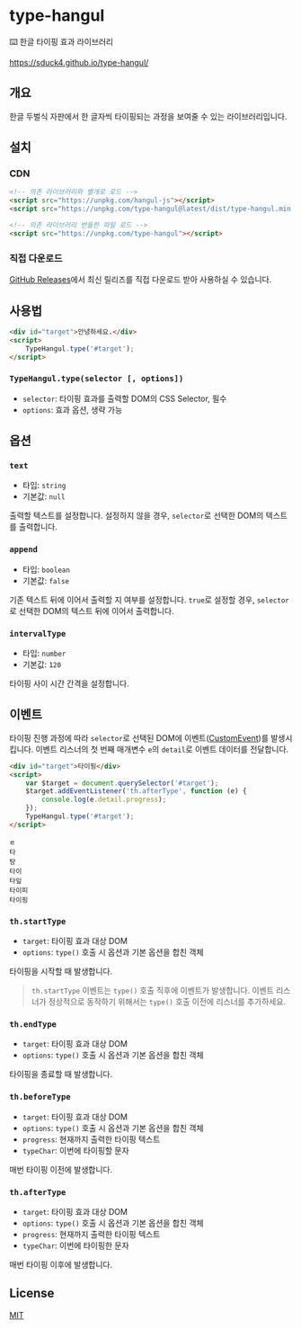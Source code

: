 # type-hangul

⌨️ 한글 타이핑 효과 라이브러리

https://sduck4.github.io/type-hangul/

## 개요

한글 두벌식 자판에서 한 글자씩 타이핑되는 과정을 보여줄 수 있는 라이브러리입니다.

## 설치

### CDN

```html
<!-- 의존 라이브러리와 별개로 로드 -->
<script src="https://unpkg.com/hangul-js"></script>
<script src="https://unpkg.com/type-hangul@latest/dist/type-hangul.min.js"></script>

<!-- 의존 라이브러리 번들한 파일 로드 -->
<script src="https://unpkg.com/type-hangul"></script>
```

### 직접 다운로드

[GitHub Releases](https://github.com/SDuck4/type-hangul/releases)에서 최신 릴리즈를 직접 다운로드 받아 사용하실 수 있습니다.

## 사용법

```html
<div id="target">안녕하세요.</div>
<script>
    TypeHangul.type('#target');
</script>
```

### `TypeHangul.type(selector [, options])`

- `selector`: 타이핑 효과를 출력할 DOM의 CSS Selector, 필수
- `options`: 효과 옵션, 생략 가능

## 옵션

### `text`

- 타입: `string`
- 기본값: `null`

출력할 텍스트를 설정합니다. 설정하지 않을 경우, `selector`로 선택한 DOM의 텍스트를 출력합니다.

### `append`

- 타입: `boolean`
- 기본값: `false`

기존 텍스트 뒤에 이어서 출력할 지 여부를 설정합니다. `true`로 설정할 경우, `selector`로 선택한 DOM의 텍스트 뒤에 이어서 출력합니다.

### `intervalType`

- 타입: `number`
- 기본값: `120`

타이핑 사이 시간 간격을 설정합니다.

## 이벤트

타이핑 진행 과정에 따라 `selector`로 선택된 DOM에 이벤트([CustomEvent](https://developer.mozilla.org/ko/docs/Web/API/CustomEvent))를 발생시킵니다. 이벤트 리스너의 첫 번째 매개변수 `e`의 `detail`로 이벤트 데이터를 전달합니다.

```html
<div id="target">타이핑</div>
<script>
    var $target = document.querySelector('#target');
    $target.addEventListener('th.afterType', function (e) {
        console.log(e.detail.progress);
    });
    TypeHangul.type('#target');
</script>
```
```
ㅌ
타
탕
타이
타잎
타이피
타이핑
```

### `th.startType`

- `target`: 타이핑 효과 대상 DOM
- `options`: `type()` 호출 시 옵션과 기본 옵션을 합친 객체

타이핑을 시작할 때 발생합니다.

> `th.startType` 이벤트는 `type()` 호출 직후에 이벤트가 발생합니다. 이벤트 리스너가 정상적으로 동작하기 위해서는 `type()` 호출 이전에 리스너를 추가하세요.

### `th.endType`

- `target`: 타이핑 효과 대상 DOM
- `options`: `type()` 호출 시 옵션과 기본 옵션을 합친 객체

타이핑을 종료할 때 발생합니다.

### `th.beforeType`

- `target`: 타이핑 효과 대상 DOM
- `options`: `type()` 호출 시 옵션과 기본 옵션을 합친 객체
- `progress`: 현재까지 출력한 타이핑 텍스트
- `typeChar`: 이번에 타이핑할 문자

매번 타이핑 이전에 발생합니다.

### `th.afterType`

- `target`: 타이핑 효과 대상 DOM
- `options`: `type()` 호출 시 옵션과 기본 옵션을 합친 객체
- `progress`: 현재까지 출력한 타이핑 텍스트
- `typeChar`: 이번에 타이핑한 문자

매번 타이핑 이후에 발생합니다.

## License

[MIT](https://github.com/SDuck4/type-hangul/blob/master/LICENSE)
